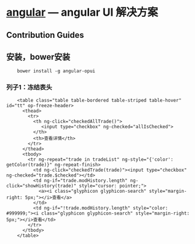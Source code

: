 [angular](https://github.com/opui/angular-opui) — angular UI 解决方案
==================================================

Contribution Guides
--------------------------------------

## 安装，bower安装
```
    bower install -g angular-opui
```

### 列子1：冻结表头

```
    <table class="table table-bordered table-striped table-hover" id="tt" op-freeze-header>
      <thead>
        <tr>
          <th ng-click="checkedAllTrade()">
             <input type="checkbox" ng-checked="allIsChecked">
          </th> 
          <th>查看详情</th>
        </tr>
      </thead>
      <tbody>
        <tr ng-repeat="trade in tradeList" ng-style="{'color': getColor(trade)}" ng-repeat-finish>
          <td ng-click="checkedTrade(trade)"><input type="checkbox" ng-checked="trade.$checked"></td>
          <td ng-if="trade.modHistory.length" ng-click="showHistory(trade)" style="cursor: pointer;">
            <a><i class="glyphicon glyphicon-search" style="margin-right: 5px;"></i>查看</a>
          </td>
          <td ng-if="!trade.modHistory.length" style="color: #999999;"><i class="glyphicon glyphicon-search" style="margin-right: 5px;"></i>查看</td>
        </tr>
      </tbody>
    </table>
```
